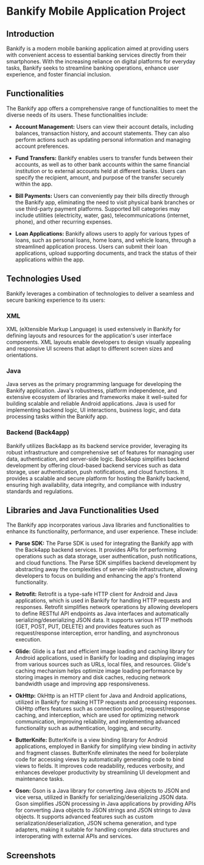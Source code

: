# Bankify Mobile Application Project

## Introduction

Bankify is a modern mobile banking application aimed at providing users with convenient access to essential banking services directly from their smartphones. With the increasing reliance on digital platforms for everyday tasks, Bankify seeks to streamline banking operations, enhance user experience, and foster financial inclusion.

## Functionalities

The Bankify app offers a comprehensive range of functionalities to meet the diverse needs of its users. These functionalities include:

- **Account Management:** Users can view their account details, including balances, transaction history, and account statements. They can also perform actions such as updating personal information and managing account preferences.

- **Fund Transfers:** Bankify enables users to transfer funds between their accounts, as well as to other bank accounts within the same financial institution or to external accounts held at different banks. Users can specify the recipient, amount, and purpose of the transfer securely within the app.

- **Bill Payments:** Users can conveniently pay their bills directly through the Bankify app, eliminating the need to visit physical bank branches or use third-party payment platforms. Supported bill categories may include utilities (electricity, water, gas), telecommunications (internet, phone), and other recurring expenses.

- **Loan Applications:** Bankify allows users to apply for various types of loans, such as personal loans, home loans, and vehicle loans, through a streamlined application process. Users can submit their loan applications, upload supporting documents, and track the status of their applications within the app.

## Technologies Used

Bankify leverages a combination of technologies to deliver a seamless and secure banking experience to its users:

### XML

XML (eXtensible Markup Language) is used extensively in Bankify for defining layouts and resources for the application's user interface components. XML layouts enable developers to design visually appealing and responsive UI screens that adapt to different screen sizes and orientations.

### Java

Java serves as the primary programming language for developing the Bankify application. Java's robustness, platform independence, and extensive ecosystem of libraries and frameworks make it well-suited for building scalable and reliable Android applications. Java is used for implementing backend logic, UI interactions, business logic, and data processing tasks within the Bankify app.

### Backend (Back4app)

Bankify utilizes Back4app as its backend service provider, leveraging its robust infrastructure and comprehensive set of features for managing user data, authentication, and server-side logic. Back4app simplifies backend development by offering cloud-based backend services such as data storage, user authentication, push notifications, and cloud functions. It provides a scalable and secure platform for hosting the Bankify backend, ensuring high availability, data integrity, and compliance with industry standards and regulations.

## Libraries and Java Functionalities Used

The Bankify app incorporates various Java libraries and functionalities to enhance its functionality, performance, and user experience. These include:

- **Parse SDK:** The Parse SDK is used for integrating the Bankify app with the Back4app backend services. It provides APIs for performing operations such as data storage, user authentication, push notifications, and cloud functions. The Parse SDK simplifies backend development by abstracting away the complexities of server-side infrastructure, allowing developers to focus on building and enhancing the app's frontend functionality.

- **Retrofit:** Retrofit is a type-safe HTTP client for Android and Java applications, which is used in Bankify for handling HTTP requests and responses. Retrofit simplifies network operations by allowing developers to define RESTful API endpoints as Java interfaces and automatically serializing/deserializing JSON data. It supports various HTTP methods (GET, POST, PUT, DELETE) and provides features such as request/response interception, error handling, and asynchronous execution.

- **Glide:** Glide is a fast and efficient image loading and caching library for Android applications, used in Bankify for loading and displaying images from various sources such as URLs, local files, and resources. Glide's caching mechanism helps optimize image loading performance by storing images in memory and disk caches, reducing network bandwidth usage and improving app responsiveness.

- **OkHttp:** OkHttp is an HTTP client for Java and Android applications, utilized in Bankify for making HTTP requests and processing responses. OkHttp offers features such as connection pooling, request/response caching, and interception, which are used for optimizing network communication, improving reliability, and implementing advanced functionality such as authentication, logging, and security.

- **ButterKnife:** ButterKnife is a view binding library for Android applications, employed in Bankify for simplifying view binding in activity and fragment classes. ButterKnife eliminates the need for boilerplate code for accessing views by automatically generating code to bind views to fields. It improves code readability, reduces verbosity, and enhances developer productivity by streamlining UI development and maintenance tasks.

- **Gson:** Gson is a Java library for converting Java objects to JSON and vice versa, utilized in Bankify for serializing/deserializing JSON data. Gson simplifies JSON processing in Java applications by providing APIs for converting Java objects to JSON strings and JSON strings to Java objects. It supports advanced features such as custom serialization/deserialization, JSON schema generation, and type adapters, making it suitable for handling complex data structures and interoperating with external APIs and services.

## Screenshots

